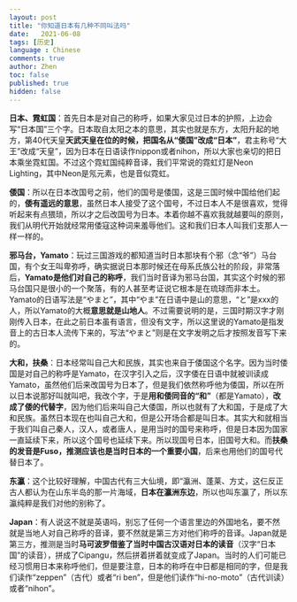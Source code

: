 ```yaml
---
layout: post
title: "你知道日本有几种不同叫法吗"
date:   2021-06-08
tags: [历史]
language : Chinese
comments: true
author: Zhen
toc: false
published: true
hidden: false
---
```

**日本、霓虹国**：首先日本是对自己的称呼，如果大家见过日本的护照，上边会写“日本国”三个字。日本取自太阳之本的意思，其实也就是东方，太阳升起的地方，第40代天皇**天武天皇在位的时候，把国名从“倭国”改成“日本”**，君主称号“大王”改成“天皇”，因为日本在日语读作nippon或者nihon，所以大家也亲切的把日本乘坐霓虹国。不过这个霓虹国纯粹音译，我们平常说的霓虹灯是Neon Lighting，其中Neon是氖元素，也是音似霓虹。

**倭国**：所以在日本改国号之前，他们的国号是倭国，这是三国时候中国给他们起的，**倭有遥远的意思**，虽然日本人接受了这个国号，不过日本人不是很喜欢，觉得听起来有点猥琐，所以才之后改国号为日本。本着你越不喜欢我就越要叫的原则，我们从明代开始就经常用倭寇这种词来羞辱他们。这和我们日本人叫我们支那人一样一样的。

**邪马台，Yamato**：玩过三国游戏的都知道当时日本那块有个邪（念“爷”）马台国，有个女王叫卑弥呼，确实据说日本那时候还在母系氏族公社的阶段，非常落后，**Yamato是他们对自己的称呼**，我们当时音译为邪马台国，其实这个时候的邪马台国只是很小的一个聚落，有的人甚至考证说它根本是在琉球而非本土。Yamato的日语写法是“やまと”，其中“やま”在日语中是山的意思，“と”是xxx的人，所以Yamato的大概**意思就是山地人**。不过需要说明的是，三国时期汉字才刚刚传入日本，在此之前日本虽有语言，但没有文字，所以这里说的Yamato是指发音上的古日本人流传下来的，写法“やまと”则是在文字发明之后才按照发音写下来的。

**大和，扶桑**：日本经常叫自己大和民族，其实也来自于倭国这个名字。因为当时倭国是对自己的称呼是Yamato，在汉字引入之后，汉字倭在日语中就被训读成Yamato，虽然他们后来改国号为日本了，但是我们依然称呼他为倭国，所以在所以日本说那好叫就叫吧，我改个字，于是**用和倭同音的“和”**（都是Yamato），**改成了倭的代替字**，因为他们后来叫自己大倭国，所以也就有了大和国，于是成了大和民族。虽然日本现在也叫自己大和，但是公开场合都是叫日本。其实大和就相当于我们叫自己秦人，汉人，或者唐人，是用当时的国号来称呼，但是日本因为国家一直延续下来，所以这个国号也延续下来。所以现国号日本，旧国号大和。而**扶桑的发音是Fuso，推测应该也是当时日本的一个重要小国**，后来也用他们的国号代替日本了。

**东瀛**：这个比较好理解，中国古代有三大仙境，即“瀛洲、蓬莱、方丈，这仨反正古人都认为在山东半岛的那一片海域，**日本在瀛洲东边**，所以也叫东瀛了，所以东瀛纯粹是我们对他的别称了。

**Japan**：有人说这不就是英语吗，别忘了任何一个语言里边的外国地名，要不然就是当地人对自己称呼的音译，要不然就是第三方对他们称呼的音译。Japan就是第三方，推测是当时**马可波罗借鉴了当时中国古汉语对日本的读音**（汉字“日本国”的读音），拼成了Cipangu，然后拼着拼着就变成了Japan。当时的人们可能已经习惯用日本来称呼他们，但是要注意，日本的称呼在中日都是相同的字，但是我们读作“zeppen”（古代）或者“ri ben”，但是他们读作“hi-no-moto”（古代训读）或者“nihon”。


<!--stackedit_data:
eyJoaXN0b3J5IjpbLTI0ODU3Njg5NCwtMTMzNzg2MDI4NSwyMT
AzNDQxNjczLC0xNzE4NDg4Mjk4LDE2NjAwODc0ODIsNjIzNDE0
MzQyXX0=
-->
